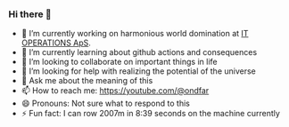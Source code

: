 ### Hi there 👋

- 🔭 I’m currently working on harmonious world domination at [IT OPERATIONS ApS](https://itoperations.dk).
- 🌱 I’m currently learning about github actions and consequences
- 👯 I’m looking to collaborate on important things in life
- 🤔 I’m looking for help with realizing the potential of the universe
- 💬 Ask me about the meaning of this
- 📫 How to reach me: https://youtube.com/@ondfar
- 😄 Pronouns: Not sure what to respond to this
- ⚡ Fun fact: I can row 2007m in 8:39 seconds on the machine currently 

